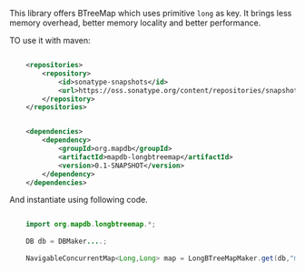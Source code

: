This library offers BTreeMap which uses primitive `long` as key. 
It brings less memory overhead, better memory locality and better performance. 

TO use it with maven:
```xml

    <repositories>
        <repository>
            <id>sonatype-snapshots</id>
            <url>https://oss.sonatype.org/content/repositories/snapshots</url>
        </repository>
    </repositories>


    <dependencies>
        <dependency>
            <groupId>org.mapdb</groupId>
            <artifactId>mapdb-longbtreemap</artifactId>
            <version>0.1-SNAPSHOT</version>
        </dependency>
    </dependencies>
```

And instantiate using following code.

```java

    import org.mapdb.longbtreemap.*;
    
    DB db = DBMaker....;
    
    NavigableConcurrentMap<Long,Long> map = LongBTreeMapMaker.get(db,"mapName");


```